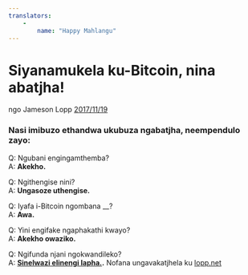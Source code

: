 ```yaml
---
translators: 
    - 
        name: "Happy Mahlangu"
---
```

# Siyanamukela ku-Bitcoin, nina abatjha!

ngo Jameson Lopp [2017/11/19](https://twitter.com/lopp/status/932350908461133825)

<LanguageDropdown/>

### Nasi imibuzo ethandwa ukubuza ngabatjha, neempendulo zayo:

Q: Ngubani engingamthemba?   
A: **Akekho.**

Q: Ngithengise nini?  
A: **Ungasoze uthengise.**

Q: Iyafa i-Bitcoin ngombana __?  
A: **Awa.**

Q: Yini engifake ngaphakathi kwayo?  
A: **Akekho owaziko.**


Q: Ngifunda njani ngokwandileko?  
A: **[Sinelwazi elinengi lapha.](/zaf/nr/translations/).** Nofana ungavakatjhela ku [lopp.net](https://www.lopp.net/bitcoin-information.html)